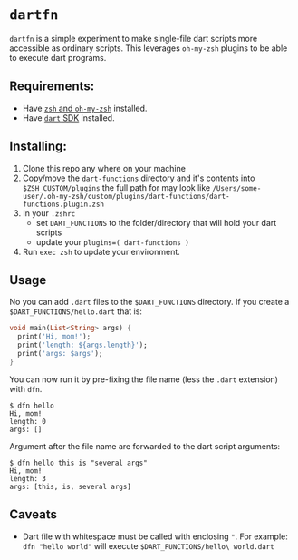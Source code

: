 # `dartfn`

`dartfn` is a simple experiment to make single-file dart scripts more
accessible as ordinary scripts. This leverages `oh-my-zsh` plugins to be able to
execute dart programs.

## Requirements:

- Have [`zsh` and `oh-my-zsh`](https://github.com/ohmyzsh/ohmyzsh) installed.
- Have [`dart` SDK](https://dart.dev/get-dart) installed.

## Installing:

1. Clone this repo any where on your machine
2. Copy/move the `dart-functions` directory and it's contents into `$ZSH_CUSTOM/plugins`
    the full path for may look like
    `/Users/some-user/.oh-my-zsh/custom/plugins/dart-functions/dart-functions.plugin.zsh`
3. In your `.zshrc`
    - set `DART_FUNCTIONS` to the folder/directory that will hold your dart scripts
    - update your `plugins=( dart-functions )`
4. Run `exec zsh` to update your environment.

## Usage

No you can add `.dart` files to the `$DART_FUNCTIONS` directory.
If you create a `$DART_FUNCTIONS/hello.dart` that is:

```dart
void main(List<String> args) {
  print('Hi, mom!');
  print('length: ${args.length}');
  print('args: $args');
}
```

You can now run it by pre-fixing the file name (less the `.dart` extension) with `dfn`.

```shell
$ dfn hello
Hi, mom!
length: 0
args: []
```

Argument after the file name are forwarded to the dart script arguments:

```shell
$ dfn hello this is "several args"
Hi, mom!
length: 3
args: [this, is, several args]
```

## Caveats

- Dart file with whitespace must be called with enclosing `"`. For example:
  `dfn "hello world"` will execute `$DART_FUNCTIONS/hello\ world.dart`
